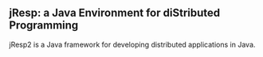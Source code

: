 ## jResp: a Java Environment for diStributed Programming

jResp2 is a Java framework for developing distributed applications in Java. 

